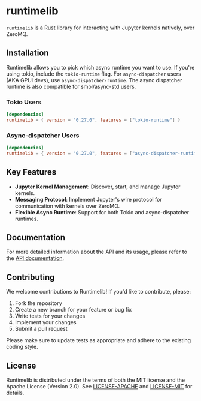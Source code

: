 # runtimelib

`runtimelib` is a Rust library for interacting with Jupyter kernels natively, over ZeroMQ.

## Installation

Runtimelib allows you to pick which async runtime you want to use. If you're using tokio, include the `tokio-runtime` flag. For `async-dispatcher` users (AKA GPUI devs), use `async-dispatcher-runtime`. The async dispatcher runtime is also compatible for smol/async-std users.

### Tokio Users

```toml
[dependencies]
runtimelib = { version = "0.27.0", features = ["tokio-runtime"] }
```

### Async-dispatcher Users

```toml
[dependencies]
runtimelib = { version = "0.27.0", features = ["async-dispatcher-runtime"] }
```

## Key Features

- **Jupyter Kernel Management**: Discover, start, and manage Jupyter kernels.
- **Messaging Protocol**: Implement Jupyter's wire protocol for communication with kernels over ZeroMQ.
- **Flexible Async Runtime**: Support for both Tokio and async-dispatcher runtimes.

## Documentation

For more detailed information about the API and its usage, please refer to the [API documentation](https://docs.rs/runtimelib).

## Contributing

We welcome contributions to Runtimelib! If you'd like to contribute, please:

1. Fork the repository
2. Create a new branch for your feature or bug fix
3. Write tests for your changes
4. Implement your changes
5. Submit a pull request

Please make sure to update tests as appropriate and adhere to the existing coding style.

## License

Runtimelib is distributed under the terms of both the MIT license and the Apache License (Version 2.0). See [LICENSE-APACHE](LICENSE-APACHE) and [LICENSE-MIT](LICENSE-MIT) for details.

